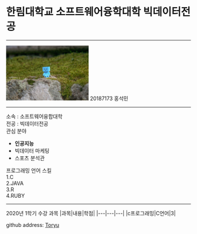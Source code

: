 # 한림대학교 소프트웨어융학대학 빅데이터전공
---
<img src = git_image.jpg height=150 width=225>
20187173 홍석민

---
소속 : 소프트웨어융합대학   
전공 : 빅데이터전공   
관심 분야      
* **인공지능**
* 빅데이터 마케팅
* 스포츠 분석관

프로그래밍 언어 스킬   
1.C   
2.JAVA   
3.R   
4.RUBY   


----------------------
   
2020년 1학기 수강 과목
|과목|내용|학점|
|---|---|---|
|c프로그래밍|C언어|3|   

github address: [Toryu][github]

[github]:toryu4765@naver.com

